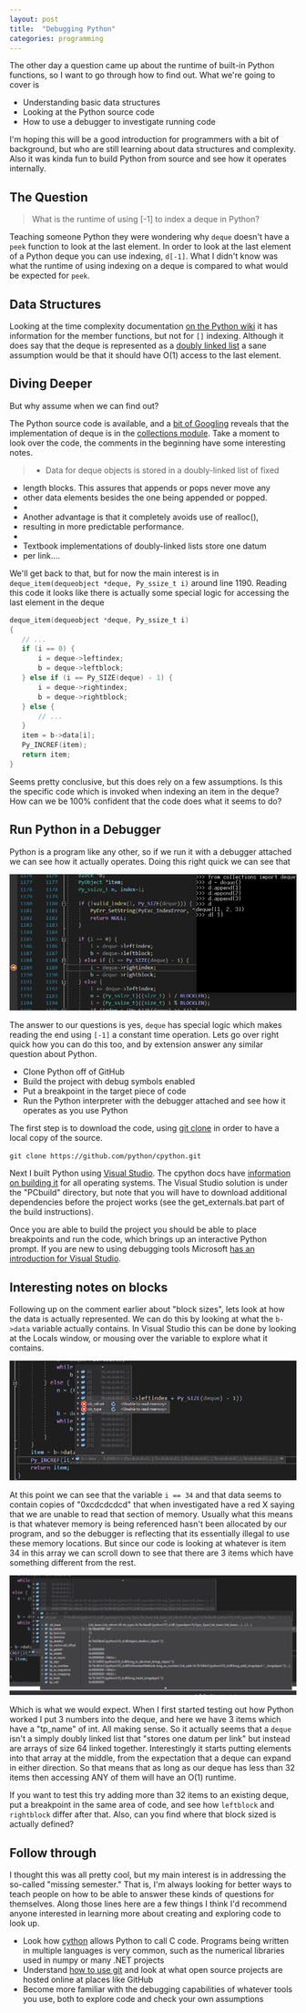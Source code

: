 ```yaml
---
layout: post
title:  "Debugging Python"
categories: programming
---
```



The other day a question came up about the runtime of built-in Python functions, so I want to go through how to find out. What we're going to cover is

- Understanding basic data structures
- Looking at the Python source code
- How to use a debugger to investigate running code

I'm hoping this will be a good introduction for programmers with a bit of background, but who are still learning about data structures and complexity. Also it was kinda fun to build Python from source and see how it operates internally.

## The Question

> What is the runtime of using [-1] to index a deque in Python?

Teaching someone Python they were wondering why `deque` doesn't have a `peek` function to look at the last element. In order to look at the last element of a Python deque you can use indexing, `d[-1]`. What I didn't know was what the runtime of using indexing on a deque is compared to what would be expected for `peek`.

## Data Structures

Looking at the time complexity documentation [on the Python wiki](https://wiki.python.org/moin/TimeComplexity) it has information for the member functions, but not for `[]` indexing. Although it does say that the deque is represented as a [doubly linked list](https://www.geeksforgeeks.org/doubly-linked-list/) a sane assumption would be that it should have O(1) access to the last element.

## Diving Deeper

But why assume when we can find out? 


The Python source code is available, and a [bit of Googling](https://stackoverflow.com/questions/20831534/how-to-find-source-collections-deque/20831618) reveals that the implementation of deque is in the [collections module](https://github.com/python/cpython/blob/v3.8.1/Modules/_collectionsmodule.c). Take a moment to look over the code, the comments in the beginning have some interesting notes.

> * Data for deque objects is stored in a doubly-linked list of fixed
 * length blocks.  This assures that appends or pops never move any
 * other data elements besides the one being appended or popped.
 *
 * Another advantage is that it completely avoids use of realloc(),
 * resulting in more predictable performance.
 *
 * Textbook implementations of doubly-linked lists store one datum
 * per link....

 We'll get back to that, but for now the main interest is in `deque_item(dequeobject *deque, Py_ssize_t i)` around line 1190. Reading this code it looks like there is actually some special logic for accessing the last element in the deque

 ```C
deque_item(dequeobject *deque, Py_ssize_t i)
{
	// ...
 	if (i == 0) {
        i = deque->leftindex;
        b = deque->leftblock;
    } else if (i == Py_SIZE(deque) - 1) {
        i = deque->rightindex;
        b = deque->rightblock;
    } else {
    	// ...
    }
	item = b->data[i];
    Py_INCREF(item);
    return item;
}
```

Seems pretty conclusive, but this does rely on a few assumptions. Is this the specific code which is invoked when indexing an item in the deque? How can we be 100% confident that the code does what it seems to do?

## Run Python in a Debugger

Python is a program like any other, so if we run it with a debugger attached we can see how it actually operates. Doing this right quick we can see that 

![Putting a breakpoint in deque_item](/assets/images/debuggingPython/debugging1.png)

The answer to our questions is yes, `deque` has special logic which makes reading the end using `[-1]` a constant time operation. Lets go over right quick how you can do this too, and by extension answer any similar question about Python.

- Clone Python off of GitHub
- Build the project with debug symbols enabled
- Put a breakpoint in the target piece of code
- Run the Python interpreter with the debugger attached and see how it operates as you use Python

The first step is to download the code, using [git clone](https://stackabuse.com/git-clone-a-repository/) in order to have a local copy of the source.

`git clone https://github.com/python/cpython.git`

Next I built Python using [Visual Studio](https://visualstudio.microsoft.com/downloads/). The cpython docs have [information on building it](https://cpython-core-tutorial.readthedocs.io/en/latest/build_cpython_windows.html) for all operating systems. The Visual Studio solution is under the "PCbuild" directory, but note that you will have to download additional dependencies before the project works (see the get_externals.bat part of the build instructions).


Once you are able to build the project you should be able to place breakpoints and run the code, which brings up an interactive Python prompt. If you are new to using debugging tools Microsoft [has an introduction for Visual Studio](https://docs.microsoft.com/en-us/visualstudio/debugger/debugger-feature-tour?view=vs-2019). 

## Interesting notes on blocks

Following up on the comment earlier about "block sizes", lets look at how the data is actually represented. We can do this by looking at what the `b->data` variable actually contains. In Visual Studio this can be done by looking at the Locals window, or mousing over the variable to explore what it contains.

![Unallocated memory at start of block](/assets/images/debuggingPython/illegalMemory.png)

At this point we can see that the variable `i == 34` and that data seems to contain copies of "0xcdcdcdcd" that when investigated have a red X saying that we are unable to read that section of memory. Usually what this means is that whatever memory is being referenced hasn't been allocated by our program, and so the debugger is reflecting that its essentially illegal to use these memory locations. But since our code is looking at whatever is item 34 in this array we can scroll down to see that there are 3 items which have something different from the rest. 

![Our items in the deque](/assets/images/debuggingPython/dequeItems.png)

Which is what we would expect. When I first started testing out how Python worked I put 3 numbers into the deque, and here we have 3 items which have a "tp_name" of int. All making sense. So it actually seems that a `deque` isn't a simply doubly linked list that "stores one datum per link" but instead are arrays of size 64 linked together. Interestingly it starts putting elements into that array at the middle, from the expectation that a deque can expand in either direction. So that means that as long as our deque has less than 32 items then accessing ANY of them will have an O(1) runtime.

If you want to test this try adding more than 32 items to an existing deque, put a breakpoint in the same area of code, and see how `leftblock` and `rightblock` differ after that. Also, can you find where that block sized is actually defined?

## Follow through

I thought this was all pretty cool, but my main interest is in addressing the so-called "missing semester." That is, I'm always looking for better ways to teach people on how to be able to answer these kinds of questions for themselves. Along those lines here are a few things I think I'd recommend anyone interested in learning more about creating and exploring code to look up. 

- Look how [cython](https://cython.readthedocs.io/en/latest/src/tutorial/cython_tutorial.html) allows Python to call C code. Programs being written in multiple languages is very common, such as the numerical libraries used in numpy or many .NET projects
- Understand [how to use git](https://try.github.io/) and look at what open source projects are hosted online at places like GitHub
- Become more familiar with the debugging capabilities of whatever tools you use, both to explore code and check your own assumptions